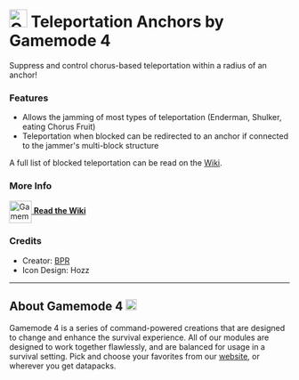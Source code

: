 # <img src="https://raw.githubusercontent.com/Gamemode4Dev/GM4_Datapacks/master/base/images/gm4_logo.png" alt="GM4 Logo" width="32" /> Teleportation Anchors by Gamemode 4<!--$pmc:delete-->

Suppress and control chorus-based teleportation within a radius of an anchor!<!--$pmc:headerSize-->

### Features
- Allows the jamming of most types of teleportation (Enderman, Shulker, eating Chorus Fruit)
- Teleportation when blocked can be redirected to an anchor if connected to the jammer's multi-block structure

A full list of blocked teleportation can be read on the [Wiki](https://gm4.co/modules/teleportation-anchors).

### More Info
[<img src="https://raw.githubusercontent.com/Gamemode4Dev/GM4_Datapacks/master/base/images/gm4_wiki_logo.png" alt="Gamemode 4 Wiki Logo" width="40" align="center"/> **Read the Wiki**](https://wiki.gm4.co/wiki/Teleportation_Anchors)

### Credits
- Creator: [BPR](https://bsky.app/profile/bpr02.com)
- Icon Design: Hozz

---
## About Gamemode 4 <img src="https://raw.githubusercontent.com/Gamemode4Dev/GM4_Datapacks/master/base/images/gm4_logo.png" alt="Gamemode 4 Logo" width="20"/>
Gamemode 4 is a series of command-powered creations that are designed to change and enhance the survival experience. All of our modules are designed to work together flawlessly, and are balanced for usage in a survival setting. Pick and choose your favorites from our [website](https://gm4.co), or wherever you get datapacks.